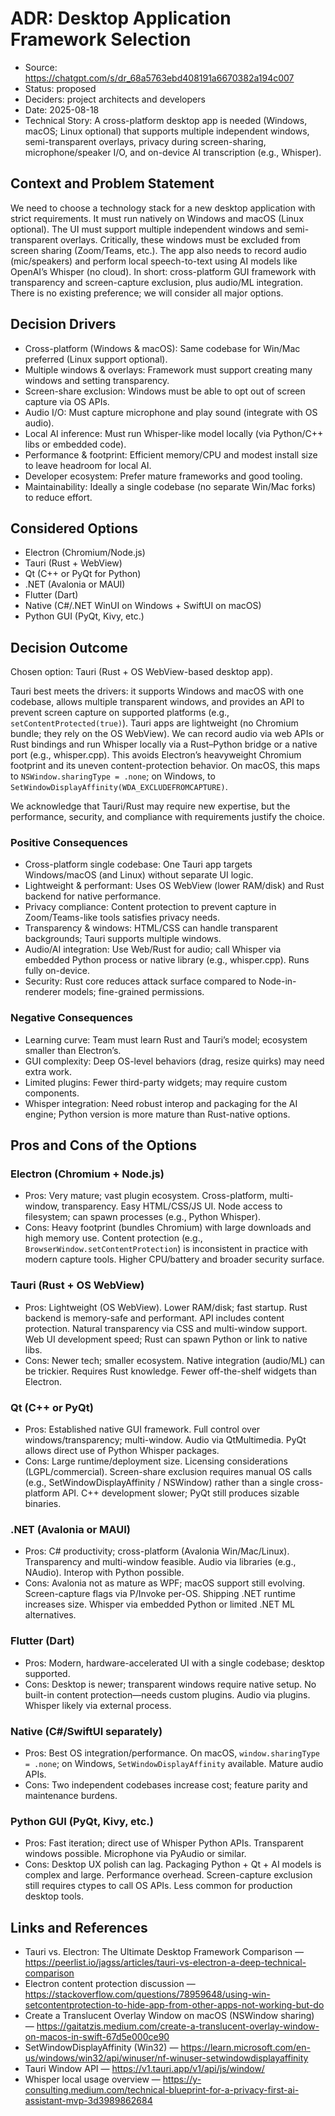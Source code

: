 # ADR: Desktop Application Framework Selection

- Source: https://chatgpt.com/s/dr_68a5763ebd408191a6670382a194c007
- Status: proposed
- Deciders: project architects and developers
- Date: 2025-08-18
- Technical Story: A cross-platform desktop app is needed (Windows, macOS; Linux optional) that supports multiple independent windows, semi-transparent overlays, privacy during screen-sharing, microphone/speaker I/O, and on-device AI transcription (e.g., Whisper).

## Context and Problem Statement

We need to choose a technology stack for a new desktop application with strict requirements. It must run natively on Windows and macOS (Linux optional). The UI must support multiple independent windows and semi-transparent overlays. Critically, these windows must be excluded from screen sharing (Zoom/Teams, etc.). The app also needs to record audio (mic/speakers) and perform local speech-to-text using AI models like OpenAI’s Whisper (no cloud). In short: cross-platform GUI framework with transparency and screen-capture exclusion, plus audio/ML integration. There is no existing preference; we will consider all major options.

## Decision Drivers

- Cross-platform (Windows & macOS): Same codebase for Win/Mac preferred (Linux support optional).
- Multiple windows & overlays: Framework must support creating many windows and setting transparency.
- Screen-share exclusion: Windows must be able to opt out of screen capture via OS APIs.
- Audio I/O: Must capture microphone and play sound (integrate with OS audio).
- Local AI inference: Must run Whisper-like model locally (via Python/C++ libs or embedded code).
- Performance & footprint: Efficient memory/CPU and modest install size to leave headroom for local AI.
- Developer ecosystem: Prefer mature frameworks and good tooling.
- Maintainability: Ideally a single codebase (no separate Win/Mac forks) to reduce effort.

## Considered Options

- Electron (Chromium/Node.js)
- Tauri (Rust + WebView)
- Qt (C++ or PyQt for Python)
- .NET (Avalonia or MAUI)
- Flutter (Dart)
- Native (C#/.NET WinUI on Windows + SwiftUI on macOS)
- Python GUI (PyQt, Kivy, etc.)

## Decision Outcome

Chosen option: Tauri (Rust + OS WebView-based desktop app).

Tauri best meets the drivers: it supports Windows and macOS with one codebase, allows multiple transparent windows, and provides an API to prevent screen capture on supported platforms (e.g., `setContentProtected(true)`). Tauri apps are lightweight (no Chromium bundle; they rely on the OS WebView). We can record audio via web APIs or Rust bindings and run Whisper locally via a Rust–Python bridge or a native port (e.g., whisper.cpp). This avoids Electron’s heavyweight Chromium footprint and its uneven content-protection behavior. On macOS, this maps to `NSWindow.sharingType = .none`; on Windows, to `SetWindowDisplayAffinity(WDA_EXCLUDEFROMCAPTURE)`.

We acknowledge that Tauri/Rust may require new expertise, but the performance, security, and compliance with requirements justify the choice.

### Positive Consequences

- Cross-platform single codebase: One Tauri app targets Windows/macOS (and Linux) without separate UI logic.
- Lightweight & performant: Uses OS WebView (lower RAM/disk) and Rust backend for native performance.
- Privacy compliance: Content protection to prevent capture in Zoom/Teams-like tools satisfies privacy needs.
- Transparency & windows: HTML/CSS can handle transparent backgrounds; Tauri supports multiple windows.
- Audio/AI integration: Use Web/Rust for audio; call Whisper via embedded Python process or native library (e.g., whisper.cpp). Runs fully on-device.
- Security: Rust core reduces attack surface compared to Node-in-renderer models; fine-grained permissions.

### Negative Consequences

- Learning curve: Team must learn Rust and Tauri’s model; ecosystem smaller than Electron’s.
- GUI complexity: Deep OS-level behaviors (drag, resize quirks) may need extra work.
- Limited plugins: Fewer third-party widgets; may require custom components.
- Whisper integration: Need robust interop and packaging for the AI engine; Python version is more mature than Rust-native options.

## Pros and Cons of the Options

### Electron (Chromium + Node.js)

- Pros: Very mature; vast plugin ecosystem. Cross-platform, multi-window, transparency. Easy HTML/CSS/JS UI. Node access to filesystem; can spawn processes (e.g., Python Whisper).
- Cons: Heavy footprint (bundles Chromium) with large downloads and high memory use. Content protection (e.g., `BrowserWindow.setContentProtection`) is inconsistent in practice with modern capture tools. Higher CPU/battery and broader security surface.

### Tauri (Rust + OS WebView)

- Pros: Lightweight (OS WebView). Lower RAM/disk; fast startup. Rust backend is memory-safe and performant. API includes content protection. Natural transparency via CSS and multi-window support. Web UI development speed; Rust can spawn Python or link to native libs.
- Cons: Newer tech; smaller ecosystem. Native integration (audio/ML) can be trickier. Requires Rust knowledge. Fewer off-the-shelf widgets than Electron.

### Qt (C++ or PyQt)

- Pros: Established native GUI framework. Full control over windows/transparency; multi-window. Audio via QtMultimedia. PyQt allows direct use of Python Whisper packages.
- Cons: Large runtime/deployment size. Licensing considerations (LGPL/commercial). Screen-share exclusion requires manual OS calls (e.g., SetWindowDisplayAffinity / NSWindow) rather than a single cross-platform API. C++ development slower; PyQt still produces sizable binaries.

### .NET (Avalonia or MAUI)

- Pros: C# productivity; cross-platform (Avalonia Win/Mac/Linux). Transparency and multi-window feasible. Audio via libraries (e.g., NAudio). Interop with Python possible.
- Cons: Avalonia not as mature as WPF; macOS support still evolving. Screen-capture flags via P/Invoke per-OS. Shipping .NET runtime increases size. Whisper via embedded Python or limited .NET ML alternatives.

### Flutter (Dart)

- Pros: Modern, hardware-accelerated UI with a single codebase; desktop supported.
- Cons: Desktop is newer; transparent windows require native setup. No built-in content protection—needs custom plugins. Audio via plugins. Whisper likely via external process.

### Native (C#/SwiftUI separately)

- Pros: Best OS integration/performance. On macOS, `window.sharingType = .none`; on Windows, `SetWindowDisplayAffinity` available. Mature audio APIs.
- Cons: Two independent codebases increase cost; feature parity and maintenance burdens.

### Python GUI (PyQt, Kivy, etc.)

- Pros: Fast iteration; direct use of Whisper Python APIs. Transparent windows possible. Microphone via PyAudio or similar.
- Cons: Desktop UX polish can lag. Packaging Python + Qt + AI models is complex and large. Performance overhead. Screen-capture exclusion still requires ctypes to call OS APIs. Less common for production desktop tools.

## Links and References

- Tauri vs. Electron: The Ultimate Desktop Framework Comparison — https://peerlist.io/jagss/articles/tauri-vs-electron-a-deep-technical-comparison
- Electron content protection discussion — https://stackoverflow.com/questions/78959648/using-win-setcontentprotection-to-hide-app-from-other-apps-not-working-but-do
- Create a Translucent Overlay Window on macOS (NSWindow sharing) — https://gaitatzis.medium.com/create-a-translucent-overlay-window-on-macos-in-swift-67d5e000ce90
- SetWindowDisplayAffinity (Win32) — https://learn.microsoft.com/en-us/windows/win32/api/winuser/nf-winuser-setwindowdisplayaffinity
- Tauri Window API — https://v1.tauri.app/v1/api/js/window/
- Whisper local usage overview — https://y-consulting.medium.com/technical-blueprint-for-a-privacy-first-ai-assistant-mvp-3d3989862684
